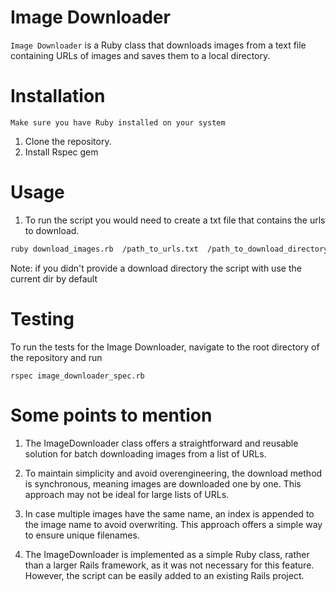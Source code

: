 # Image Downloader

`Image Downloader` is a Ruby class that downloads images from a text file containing URLs of images and saves them to a local directory.

# Installation
```Make sure you have Ruby installed on your system```

1. Clone the repository.
2. Install Rspec gem

# Usage
1. To run the script
you would need to create a txt file that contains the urls to download.
```Bash
ruby download_images.rb  /path_to_urls.txt  /path_to_download_directory/
```
Note: if you didn't provide a download directory
the script with use the current dir by default

# Testing
To run the tests for the Image Downloader, navigate to the root directory of the repository and run
```shell
rspec image_downloader_spec.rb
```

# Some points to mention
1. The ImageDownloader class offers a straightforward and reusable solution for batch downloading images from a list of URLs.
2. To maintain simplicity and avoid overengineering, the download method is synchronous, meaning images are downloaded one by one. This approach may not be ideal for large lists of URLs.

3. In case multiple images have the same name, an index is appended to the image name to avoid overwriting. This approach offers a simple way to ensure unique filenames.
4. The ImageDownloader is implemented as a simple Ruby class, rather than a larger Rails framework, as it was not necessary for this feature. However, the script can be easily added to an existing Rails project.
